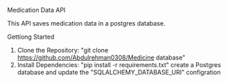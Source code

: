 Medication Data API

This API saves medication data in a postgres database.

Gettiong Started

1. Clone the Repository: "git clone https://github.com/Abdulrehman0308/Medicine database"
2. Install Dependencies: "pip install -r requirements.txt"
create a Postgres database and update the "SQLALCHEMY_DATABASE_URI" configration 
